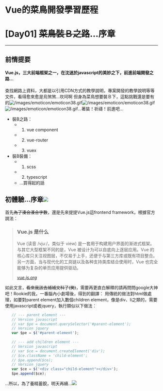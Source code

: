 # Vue的菜鳥開發學習歷程
# [Day01] ~~菜鳥裝Ｂ之路~~...序章
---
## 前情提要
#### Vue.js，三大前端框架之一，在沈迷於javascript的美妙之下，前進前端開發之路...
查找網路上資料，大都是以引用CDN方式的教學說明，專案開發的教學說明等等文件，看得愈來愈是烏煞煞...坎坷啊
但身為菜鳥想要裝Ｂ下，這點挑戰還是要有的![/images/emoticon/emoticon38.gif](/images/emoticon/emoticon38.gif)![/images/emoticon/emoticon38.gif](/images/emoticon/emoticon38.gif)![/images/emoticon/emoticon38.gif](/images/emoticon/emoticon38.gif)...著裝！祈禱！前進吧...
- 裝B之路：
    - 1. vue component
    - 2. vue-router
    - 3. vuex
- 裝B裝備：
    - 1. scss
    - 2. typescript
    - ...買得起的話

## 初體驗...序章![](https://torotu.github.io/ITKeepSharing200806/img/hand.gif?v=3)

首先~~為了湊合湊合字數~~，還是先來提提Vue.js這frontend framework，根據官方說法：

> ### Vue.js 是什么
> Vue (读音 /vjuː/，类似于 view) 是一套用于构建用户界面的渐进式框架。与其它大型框架不同的是，Vue 被设计为可以自底向上逐层应用。Vue 的核心库只关注视图层，不仅易于上手，还便于与第三方库或既有项目整合。另一方面，当与现代化的工具链以及各种支持类库结合使用时，Vue 也完全能够为复杂的单页应用提供驱动。
> 
> *[vue.js.org](https://cn.vuejs.org/v2/guide/index.html)*

如此文言，~~看來我該去補補文科了(笑)~~，需要再更直白解釋的請再問問google大神吧！Rookie的我，一番腦內小劇場後，得到的翻譯：
用傳統的做法對html做處理，如要對parent element加入數個children element，像是div、li之類的，需要使用javascript或者jquery，執行類似以下做法：
```javascript
   // --- parent element ---
   // Version javascript
   // var $pe = document.querySelector('#parent-element');
   // Version jquery
   var $pe = $('#parent-element');
   
   // --- add children element ---
   // Version javascript
   // var $ce = document.createElement('div');
   // $ce.className = 'child-element';
   // $pe.append($ce);
   // Version jquery
   var $ce = $('<div class="child-element"></div>');
   $pe.append($ce);
```

...所以，為了養精蓄銳，明天再續...![](https://torotu.github.io/ITKeepSharing200806/img/hand.gif?v=3)



